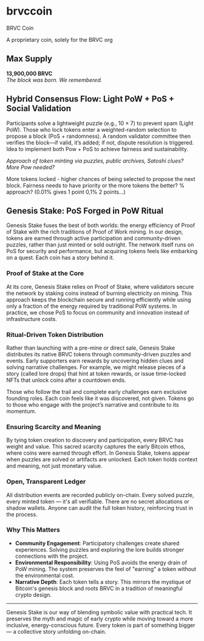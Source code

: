 # brvccoin
BRVC Coin

A proprietary coin, solely for the BRVC org

## Max Supply

**13,900,000 BRVC**  
_The block was born. We remembered._

## Hybrid Consensus Flow: Light PoW + PoS + Social Validation

Participants solve a lightweight puzzle (e.g., 10 × 7) to prevent spam (Light PoW). Those who lock tokens enter a weighted-random selection to propose a block (PoS + randomness). A random validator committee then verifies the block—if valid, it’s added; if not, dispute resolution is triggered.
Idea to implement both Pow + PoS to achieve fairness and sustainability. 

_Approach of token minting via puzzles, public archives, Satoshi clues? More Pow needed?_

More tokens locked - higher chances of being selected to propose the next block. Fairness needs to have priority or the more tokens the better? % approach? (0.01% gives 1 point 0,1% 2 points...)


## Genesis Stake: PoS Forged in PoW Ritual

Genesis Stake fuses the best of both worlds: the energy efficiency of Proof of Stake with the rich traditions of Proof of Work mining. In our design, tokens are earned through active participation and community-driven puzzles, rather than just minted or sold outright. The network itself runs on PoS for security and performance, but acquiring tokens feels like embarking on a quest. Each coin has a story behind it.

### Proof of Stake at the Core

At its core, Genesis Stake relies on Proof of Stake, where validators secure the network by staking coins instead of burning electricity on mining. This approach keeps the blockchain secure and running efficiently while using only a fraction of the energy required by traditional PoW systems. In practice, we chose PoS to focus on community and innovation instead of infrastructure costs.

### Ritual-Driven Token Distribution

Rather than launching with a pre-mine or direct sale, Genesis Stake distributes its native BRVC tokens through community-driven puzzles and events. Early supporters earn rewards by uncovering hidden clues and solving narrative challenges. For example, we might release pieces of a story (called lore drops) that hint at token rewards, or issue time-locked NFTs that unlock coins after a countdown ends.

Those who follow the trail and complete early challenges earn exclusive founding roles. Each coin feels like it was discovered, not given. Tokens go to those who engage with the project’s narrative and contribute to its momentum.

### Ensuring Scarcity and Meaning

By tying token creation to discovery and participation, every BRVC has weight and value. This sacred scarcity captures the early Bitcoin ethos, where coins were earned through effort. In Genesis Stake, tokens appear when puzzles are solved or artifacts are unlocked. Each token holds context and meaning, not just monetary value.

### Open, Transparent Ledger

All distribution events are recorded publicly on-chain. Every solved puzzle, every minted token — it's all verifiable. There are no secret allocations or shadow wallets. Anyone can audit the full token history, reinforcing trust in the process.

### Why This Matters

- **Community Engagement**: Participatory challenges create shared experiences. Solving puzzles and exploring the lore builds stronger connections with the project.
- **Environmental Responsibility**: Using PoS avoids the energy drain of PoW mining. The system preserves the feel of "earning" a token without the environmental cost.
- **Narrative Depth**: Each token tells a story. This mirrors the mystique of Bitcoin's genesis block and roots BRVC in a tradition of meaningful crypto design.

---

Genesis Stake is our way of blending symbolic value with practical tech. It preserves the myth and magic of early crypto while moving toward a more inclusive, energy-conscious future. Every token is part of something bigger — a collective story unfolding on-chain.
